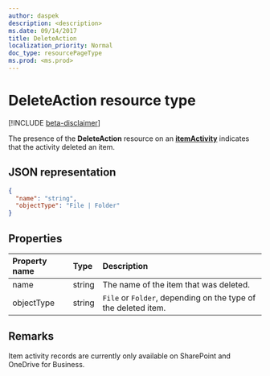 ```yaml
---
author: daspek
description: <description>
ms.date: 09/14/2017
title: DeleteAction
localization_priority: Normal
doc_type: resourcePageType
ms.prod: <ms.prod>
---
```

# DeleteAction resource type

[!INCLUDE [beta-disclaimer](../../includes/beta-disclaimer.md)]

The presence of the **DeleteAction** resource on an [**itemActivity**][activity] indicates that the activity deleted an item.

[activity]: itemactivity.md

## JSON representation

<!-- {
  "blockType": "resource",
  "optionalProperties": [ ],
  "@type": "microsoft.graph.deleteAction"
}-->

```json
{
  "name": "string",
  "objectType": "File | Folder"
}
```

## Properties

| Property name | Type   | Description
|:--------------|:-------|:----------------------------------------------------
| name          | string | The name of the item that was deleted.
| objectType    | string | `File` or `Folder`, depending on the type of the deleted item.

## Remarks

Item activity records are currently only available on SharePoint and OneDrive for Business.

<!--
{
  "type": "#page.annotation",
  "description": "The DeleteAction object provides information about the deletion of an item.",
  "keywords": "activities,activity,action,delete,deletion",
  "section": "documentation",
  "tocPath": "Resources/DeleteAction",
  "suppressions": []
}
-->
